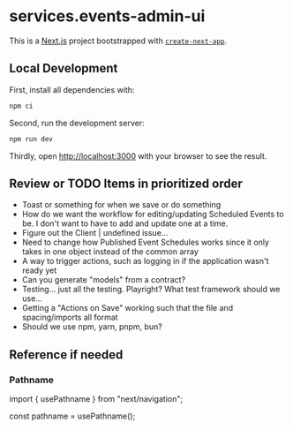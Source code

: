 # services.events-admin-ui

This is a [Next.js](https://nextjs.org) project bootstrapped with [`create-next-app`](https://nextjs.org/docs/app/api-reference/cli/create-next-app).

## Local Development

First, install all dependencies with:

```bash
npm ci
```

Second, run the development server:

```bash
npm run dev
```

Thirdly, open [http://localhost:3000](http://localhost:3000) with your browser to see the result.

## Review or TODO Items in prioritized order

- Toast or something for when we save or do something
- How do we want the workflow for editing/updating Scheduled Events to be. I don't want to have to add and update one at a time.
- Figure out the Client | undefined issue...
- Need to change how Published Event Schedules works since it only takes in one object instead of the common array
- A way to trigger actions, such as logging in if the application wasn't ready yet
- Can you generate "models" from a contract?
- Testing... just all the testing. Playright? What test framework should we use...
- Getting a "Actions on Save" working such that the file and spacing/imports all format
- Should we use npm, yarn, pnpm, bun?

## Reference if needed

### Pathname

import { usePathname } from "next/navigation";

const pathname = usePathname();
